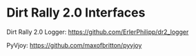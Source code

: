 # Dirt Rally 2.0 Interfaces #

Dirt Rally 2.0 Logger: https://github.com/ErlerPhilipp/dr2_logger

PyVjoy: https://github.com/maxofbritton/pyvjoy